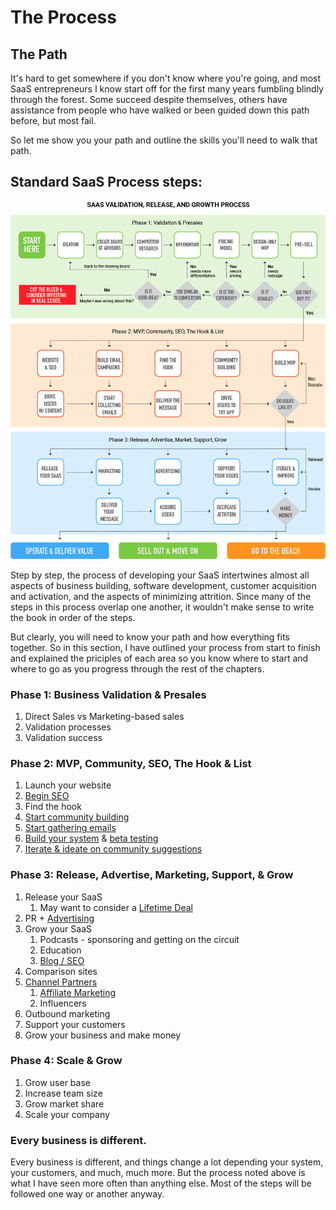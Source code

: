 # The Process

## The Path

It's hard to get somewhere if you don't know where you're going, and most SaaS entrepreneurs I know start off for the first many years fumbling blindly through the forest. Some succeed despite themselves, others have assistance from people who have walked or been guided down this path before, but most fail. 

So let me show you your path and outline the skills you'll need to walk that path. 

## Standard SaaS Process steps:

![](../.gitbook/assets/saas-general-process-2.png)

Step by step, the process of developing your SaaS intertwines almost all aspects of business building, software development, customer acquisition and activation, and the aspects of minimizing attrition. Since many of the steps in this process overlap one another, it wouldn't make sense to write the book in order of the steps. 

But clearly, you will need to know your path and how everything fits together. So in this section, I have outlined your process from start to finish and explained the priciples of each area so you know where to start and where to go as you progress through the rest of the chapters.

### Phase 1: Business Validation & Presales

1. Direct Sales vs Marketing-based sales
2. Validation processes
3. Validation success

### Phase 2: MVP, Community, SEO, The Hook & List

1. Launch your website
2. [Begin SEO](../acquisition-gaining-saas-users/organic-search-marketing/)
3. Find the hook
4. [Start community building](../attrition-supporting-your-community-and-growing-your-business/saas-community-building.md)
5. [Start gathering emails](../acquisition-gaining-saas-users/email-marketing.md)
6. [Build your system](../saas-build-process/saas-build-process.md) & [beta testing](../saas-build-process/steps-to-developing-a-saas/beta-testing.md)
7. [Iterate & ideate on community suggestions](../saas-build-process/things-to-know-and-expect/development-is-iterative.md)

### Phase 3: Release, Advertise, Marketing, Support, & Grow

1. Release your SaaS
   1. May want to consider a [Lifetime Deal](../acquisition-gaining-saas-users/lifetime-deals.md)
2. PR + [Advertising](../acquisition-gaining-saas-users/pay-per-click-ppc.md)
3. Grow your SaaS
   1. Podcasts - sponsoring and getting on the circuit
   2. Education
   3. [Blog / SEO](../acquisition-gaining-saas-users/organic-search-marketing/)
4. Comparison sites
5. [Channel Partners](../acquisition-gaining-saas-users/affiliates-and-partnerships-for-saas-businesses.md)
   1. [Affiliate Marketing](../acquisition-gaining-saas-users/affiliates-and-partnerships-for-saas-businesses.md)
   2. Influencers
6. Outbound marketing
7. Support your customers
8. Grow your business and make money

### Phase 4: Scale & Grow

1. Grow user base
2. Increase team size
3. Grow market share
4. Scale your company

### Every business is different.

Every business is different, and things change a lot depending your system, your customers, and much, much more. But the process noted above is what I have seen more often than anything else. Most of the steps will be followed one way or another anyway. 



